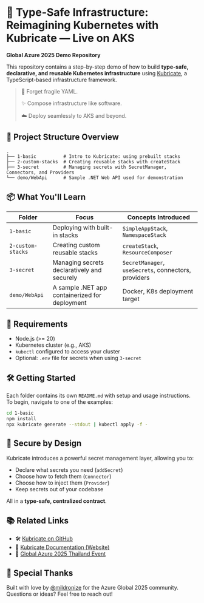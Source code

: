 # 🎤 Type-Safe Infrastructure: Reimagining Kubernetes with Kubricate — Live on AKS

**Global Azure 2025 Demo Repository**

This repository contains a step-by-step demo of how to build **type-safe, declarative, and reusable Kubernetes infrastructure** using [Kubricate](https://github.com/thaitype/kubricate), a TypeScript-based infrastructure framework.

> 🧱 Forget fragile YAML.
> 
> ✨ Compose infrastructure like software.
>
> ☁️ Deploy seamlessly to AKS and beyond.

## 🧭 Project Structure Overview

```
.
├── 1-basic          # Intro to Kubricate: using prebuilt stacks
├── 2-custom-stacks  # Creating reusable stacks with createStack
├── 3-secret         # Managing secrets with SecretManager, Connectors, and Providers
└── demo/WebApi      # Sample .NET Web API used for demonstration
```

## 📦 What You'll Learn

| Folder            | Focus                                          | Concepts Introduced                                  |
| ----------------- | ---------------------------------------------- | ---------------------------------------------------- |
| `1-basic`         | Deploying with built-in stacks                 | `SimpleAppStack`, `NamespaceStack`                   |
| `2-custom-stacks` | Creating custom reusable stacks                | `createStack`, `ResourceComposer`                    |
| `3-secret`        | Managing secrets declaratively and securely    | `SecretManager`, `useSecrets`, connectors, providers |
| `demo/WebApi`     | A sample .NET app containerized for deployment | Docker, K8s deployment target                        |

## 🚀 Requirements

* Node.js (>= 20)
* Kubernetes cluster (e.g., AKS)
* `kubectl` configured to access your cluster
* Optional: `.env` file for secrets when using `3-secret`

## 🛠️ Getting Started

Each folder contains its own `README.md` with setup and usage instructions.
To begin, navigate to one of the examples:

```bash
cd 1-basic
npm install
npx kubricate generate --stdout | kubectl apply -f -
```

## 🔐 Secure by Design

Kubricate introduces a powerful secret management layer, allowing you to:

* Declare what secrets you need (`addSecret`)
* Choose how to fetch them (`Connector`)
* Choose how to inject them (`Provider`)
* Keep secrets out of your codebase

All in a **type-safe, centralized contract**.

## 📚 Related Links

* 🛠️ [Kubricate on GitHub](https://github.com/thaitype/kubricate)
* 📖 [Kubricate Documentation (Website)](https://kubricate.thaitype.dev)
* 🎤 [Global Azure 2025 Thailand Event](https://global-azure-2025-thailand.sessionize.com)

## 🧡 Special Thanks

Built with love by [@mildronize](https://github.com/mildronize) for the Azure Global 2025 community.
Questions or ideas? Feel free to reach out!
